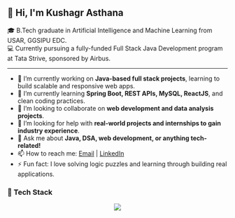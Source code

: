 ## 👋 Hi, I'm Kushagr Asthana

🎓 B.Tech graduate in Artificial Intelligence and Machine Learning from USAR, GGSIPU EDC.  
💻 Currently pursuing a fully-funded Full Stack Java Development program at Tata Strive, sponsored by Airbus.  

---

- 🔭 I’m currently working on **Java-based full stack projects**, learning to build scalable and responsive web apps.
- 🌱 I’m currently learning **Spring Boot, REST APIs, MySQL, ReactJS**, and clean coding practices.
- 👯 I’m looking to collaborate on **web development and data analysis projects**.
- 🤔 I’m looking for help with **real-world projects and internships to gain industry experience**.
- 💬 Ask me about **Java, DSA, web development, or anything tech-related!**
- 📫 How to reach me: [Email](asthanakushagr18@gmail.com) | [LinkedIn](https://www.linkedin.com/in/kusagr-asthana)
- ⚡ Fun fact: I love solving logic puzzles and learning through building real applications.

### 🧰 Tech Stack

<p align="center">
  <img src="https://skillicons.dev/icons?i=java,javascript,python,mysql,html,css,bootstrap,git,vscode,idea" />
</p>
